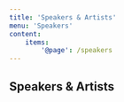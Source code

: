 ```yaml
---
title: 'Speakers & Artists'
menu: 'Speakers'
content:
    items:
        '@page': /speakers
---
```


## Speakers & Artists
